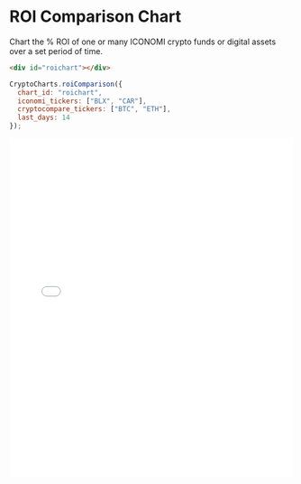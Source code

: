 # ROI Comparison Chart
Chart the % ROI of one or many ICONOMI crypto funds or digital assets over a set period of time.

<div id="roichart" class="box">
  <div class="loading"></div>
</div>
<script>
CryptoCharts.roiComparison({
  chart_id: "roichart",
  iconomi_tickers: ["BLX", "CAR"],
  cryptocompare_tickers: ["BTC", "ETH"],
  last_days: 14,
  options: {
    chart: {
      events: {
        mounted: function(chartContext, config) {
          removeFadeOut(document.querySelectorAll("#roichart .loading")[0], 500);
        }
      }
    }
  }
});
</script>

```html
<div id="roichart"></div>
```
```js
CryptoCharts.roiComparison({
  chart_id: "roichart",
  iconomi_tickers: ["BLX", "CAR"],
  cryptocompare_tickers: ["BTC", "ETH"],
  last_days: 14
});
```

<iframe height="600" style="width: 100%;" scrolling="no" title="ROI of crypto assets over time" src="//codepen.io/jesusthatsgreat/embed/preview/YbMbPp/?height=600&theme-id=37041&default-tab=result" frameborder="no" allowtransparency="true" allowfullscreen="true"></iframe>
